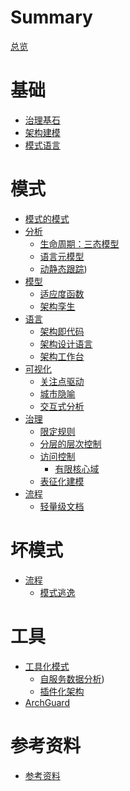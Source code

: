 # Summary

[总览](README.md)

# 基础

- [治理基石](./basic/architecture-basic.md)
- [架构建模](./basic/architecture-modeling.md)
- [模式语言](basic/pattern-language.md)

# 模式

- [模式的模式](patterns/README.md)
- [分析]()
    - [生命周期：三态模型](patterns/analysis-lifecycle.md)
    - [语言元模型](./patterns/language-metamodel.md)
    - [动静态跟踪](./patterns/dynamic-tracing.md))
- [模型]()
    - [适应度函数](./patterns/fitness-function.md)
    - [架构孪生](./patterns/architecture-twin.md)
- [语言]()
    - [架构即代码](./patterns/architecture-as-code.md)
    - [架构设计语言](./patterns/architecture-language.md)
    - [架构工作台](./patterns/architecture-workbench.md)
- [可视化]()
    - [关注点驱动](./patterns/focus-driven.md)
    - [城市隐喻](./patterns/city-metaphor.md)
    - [交互式分析](./patterns/interactive-analysis.md)
- [治理]()
    - [限定规则](./patterns/linter-limit-rule.md)
    - [分层的层次控制](./patterns/layered-control.md)
    - [访问控制](./patterns/access-control.md)
        - [有限核心域](./patterns/limited-core-domain.md)
    - [表征化建模](./patterns/fact-based-modeling.md)
- [流程]()
    - [轻量级文档](./patterns/lightweight-documentation.md)

# 坏模式

- [流程]()
    - [模式逃逸](./bad-patterns/pattern-escape.md)

# 工具

- [工具化模式]()
    - [自服务数据分析](./tools/self-service-data-analysis.md))
    - [插件化架构](./tools/plugin-system.md)
- [ArchGuard](./tools/basic.md)

# 参考资料

- [参考资料](./reference/README.md)
